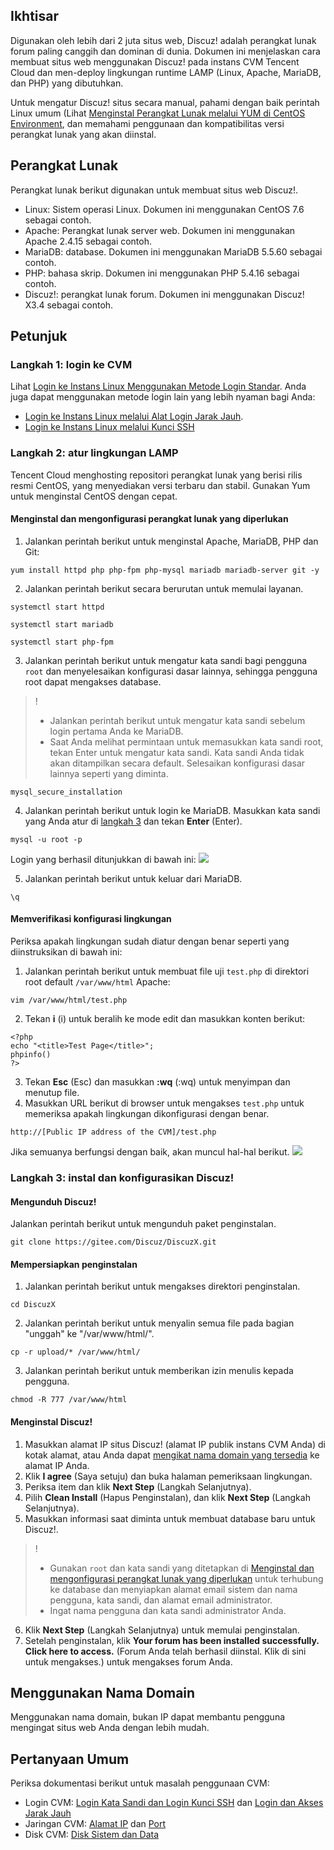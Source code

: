 ## Ikhtisar

Digunakan oleh lebih dari 2 juta situs web, Discuz! adalah perangkat lunak forum paling canggih dan dominan di dunia. Dokumen ini menjelaskan cara membuat situs web menggunakan Discuz! pada instans CVM Tencent Cloud dan men-deploy lingkungan runtime LAMP (Linux, Apache, MariaDB, dan PHP) yang dibutuhkan.


Untuk mengatur Discuz! situs secara manual, pahami dengan baik perintah Linux umum (Lihat [Menginstal Perangkat Lunak melalui YUM di CentOS Environment](https://intl.cloud.tencent.com/document/product/213/2046), dan memahami penggunaan dan kompatibilitas versi perangkat lunak yang akan diinstal.
## Perangkat Lunak
Perangkat lunak berikut digunakan untuk membuat situs web Discuz!.
- Linux: Sistem operasi Linux. Dokumen ini menggunakan CentOS 7.6 sebagai contoh.
- Apache: Perangkat lunak server web. Dokumen ini menggunakan Apache 2.4.15 sebagai contoh.
- MariaDB: database. Dokumen ini menggunakan MariaDB 5.5.60 sebagai contoh.
- PHP: bahasa skrip. Dokumen ini menggunakan PHP 5.4.16 sebagai contoh.
- Discuz!: perangkat lunak forum. Dokumen ini menggunakan Discuz! X3.4 sebagai contoh.


## Petunjuk
### Langkah 1: login ke CVM
Lihat [Login ke Instans Linux Menggunakan Metode Login Standar](https://intl.cloud.tencent.com/document/product/213/5436). Anda juga dapat menggunakan metode login lain yang lebih nyaman bagi Anda:

- [Login ke Instans Linux melalui Alat Login Jarak Jauh](https://intl.cloud.tencent.com/document/product/213/32502).
- [Login ke Instans Linux melalui Kunci SSH](https://intl.cloud.tencent.com/document/product/213/32501)



### Langkah 2: atur lingkungan LAMP 

Tencent Cloud menghosting repositori perangkat lunak yang berisi rilis resmi CentOS, yang menyediakan versi terbaru dan stabil. Gunakan Yum untuk menginstal CentOS dengan cepat.

<span id="InstallNecessarySoftware"></span>
#### Menginstal dan mengonfigurasi perangkat lunak yang diperlukan
1. Jalankan perintah berikut untuk menginstal Apache, MariaDB, PHP dan Git:
```
yum install httpd php php-fpm php-mysql mariadb mariadb-server git -y
```
2. Jalankan perintah berikut secara berurutan untuk memulai layanan.
```
systemctl start httpd
```
```
systemctl start mariadb
```
```
systemctl start php-fpm
```
3. <span id="step3"></span>Jalankan perintah berikut untuk mengatur kata sandi bagi pengguna `root` dan menyelesaikan konfigurasi dasar lainnya, sehingga pengguna root dapat mengakses database.
>!
>- Jalankan perintah berikut untuk mengatur kata sandi sebelum login pertama Anda ke MariaDB.
>- Saat Anda melihat permintaan untuk memasukkan kata sandi root, tekan Enter untuk mengatur kata sandi. Kata sandi Anda tidak akan ditampilkan secara default. Selesaikan konfigurasi dasar lainnya seperti yang diminta.
> 
```
mysql_secure_installation
```
4. Jalankan perintah berikut untuk login ke MariaDB. Masukkan kata sandi yang Anda atur di [langkah 3](#step3) dan tekan **Enter** (Enter).
```
mysql -u root -p
```
Login yang berhasil ditunjukkan di bawah ini:
![](https://main.qcloudimg.com/raw/18c54971e141db38c3f483161fefe251.png)

5. Jalankan perintah berikut untuk keluar dari MariaDB.
```
\q
```

#### Memverifikasi konfigurasi lingkungan

Periksa apakah lingkungan sudah diatur dengan benar seperti yang diinstruksikan di bawah ini:
1. Jalankan perintah berikut untuk membuat file uji `test.php` di direktori root default `/var/www/html` Apache:
```
vim /var/www/html/test.php
```
2. Tekan **i** (i) untuk beralih ke mode edit dan masukkan konten berikut:
```
<?php
echo "<title>Test Page</title>";
phpinfo()
?>
```
3. Tekan **Esc** (Esc) dan masukkan **:wq** (:wq) untuk menyimpan dan menutup file.
4. Masukkan URL berikut di browser untuk mengakses `test.php` untuk memeriksa apakah lingkungan dikonfigurasi dengan benar.
```
http://[Public IP address of the CVM]/test.php 
```
Jika semuanya berfungsi dengan baik, akan muncul hal-hal berikut.
![](https://main.qcloudimg.com/raw/f511b15ac3016d710c2b1f833e69448d.png)



<span id="InstallDiscuz"></span>
### Langkah 3: instal dan konfigurasikan Discuz!  

#### Mengunduh Discuz! 
Jalankan perintah berikut untuk mengunduh paket penginstalan.
```
git clone https://gitee.com/Discuz/DiscuzX.git
```

#### Mempersiapkan penginstalan
1. Jalankan perintah berikut untuk mengakses direktori penginstalan.
```
cd DiscuzX
```
2. Jalankan perintah berikut untuk menyalin semua file pada bagian "unggah" ke "/var/www/html/".
```
cp -r upload/* /var/www/html/
```
3. Jalankan perintah berikut untuk memberikan izin menulis kepada pengguna.
```
chmod -R 777 /var/www/html
```

#### Menginstal Discuz!
1. Masukkan alamat IP situs Discuz! (alamat IP publik instans CVM Anda) di kotak alamat, atau Anda dapat [mengikat nama domain yang tersedia](#ConfigureDomain) ke alamat IP Anda.
2. Klik **I agree** (Saya setuju) dan buka halaman pemeriksaan lingkungan.
3. Periksa item dan klik **Next Step** (Langkah Selanjutnya).
4. Pilih **Clean Install** (Hapus Penginstalan), dan klik **Next Step** (Langkah Selanjutnya).
5. Masukkan informasi saat diminta untuk membuat database baru untuk Discuz!.
>!  
>- Gunakan `root` dan kata sandi yang ditetapkan di [Menginstal dan mengonfigurasi perangkat lunak yang diperlukan](#InstallNecessarySoftware) untuk terhubung ke database dan menyiapkan alamat email sistem dan nama pengguna, kata sandi, dan alamat email administrator.
>- Ingat nama pengguna dan kata sandi administrator Anda.
>
6. Klik **Next Step** (Langkah Selanjutnya) untuk memulai penginstalan.
7. Setelah penginstalan, klik **Your forum has been installed successfully. Click here to access.** (Forum Anda telah berhasil diinstal. Klik di sini untuk mengakses.) untuk mengakses forum Anda.

<span id="ConfigureDomain"></span>
## Menggunakan Nama Domain
Menggunakan nama domain, bukan IP dapat membantu pengguna mengingat situs web Anda dengan lebih mudah.

## Pertanyaan Umum
Periksa dokumentasi berikut untuk masalah penggunaan CVM: 
- Login CVM: [Login Kata Sandi dan Login Kunci SSH](https://intl.cloud.tencent.com/document/product/213/18120) dan [Login dan Akses Jarak Jauh](https://intl.cloud.tencent.com/document/product/213/17278)
- Jaringan CVM: [Alamat IP](https://intl.cloud.tencent.com/document/product/213/17285) dan [Port](https://intl.cloud.tencent.com/document/product/213/2502)
- Disk CVM: [Disk Sistem dan Data](https://intl.cloud.tencent.com/document/product/213/17351)



